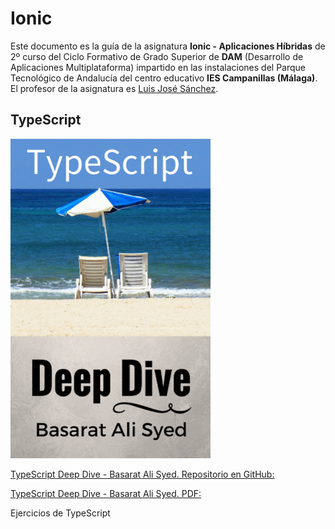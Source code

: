 # Ionic

Este documento es la guía de la asignatura **Ionic - Aplicaciones Híbridas** de 2º curso del Ciclo Formativo de Grado Superior de **DAM** (Desarrollo de Aplicaciones Multiplataforma) impartido en las instalaciones del Parque Tecnológico de Andalucía del centro educativo **IES Campanillas (Málaga)**. El profesor de la asignatura es [Luis José Sánchez](https://github.com/LuisJoseSanchez).

## TypeScript

<img src="img/typescript.jpg" width="320px">

[TypeScript Deep Dive - Basarat Ali Syed. Repositorio en GitHub: ](https://github.com/basarat/typescript-book)

[TypeScript Deep Dive - Basarat Ali Syed. PDF: ](https://www.gitbook.com/download/pdf/book/basarat/typescript)

Ejercicios de TypeScript


